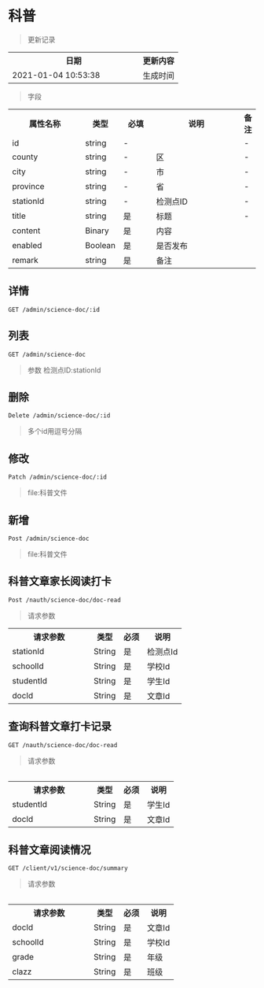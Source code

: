 # 科普

> 更新记录

<table>
    <tr>
        <th style="width:250px;">日期</th>
        <th>更新内容</th>
    </tr>
    <tr>
        <td>2021-01-04 10:53:38</td>
        <td>生成时间</td>
    </tr>
</table>

> 字段

<table>
    <tr>
        <th style="width:150px;">属性名称</th>
        <th style="width:60px;">类型</th>
        <th style="width:60px;">必填</th>
        <th style="width:200px;">说明</th>
        <th>备注</th>
    </tr>
    <tr>
        <td>id</td>
        <td>string</td>
        <td>-</td>
        <td></td>
        <td>-</td>
    </tr>
     <tr>
            <td>county</td>
            <td>string</td>
            <td>-</td>
            <td>区</td>
            <td>-</td>
        </tr>
        <tr>
            <td>city</td>
            <td>string</td>
            <td>-</td>
            <td>市</td>
            <td>-</td>
        </tr>
        <tr>
            <td>province</td>
            <td>string</td>
            <td>-</td>
            <td>省</td>
            <td>-</td>
        </tr>
    <tr>
        <td>stationId</td>
        <td>string</td>
        <td>-</td>
        <td>检测点ID</td>
        <td>-</td>
    </tr>
    <tr>
        <td>title</td>
        <td>string</td>
        <td>是</td>
        <td>标题</td>
        <td>-</td>
    </tr>
    <tr>
        <td>content</td>
        <td>Binary</td>
        <td>是</td>
        <td>内容</td>
        <td></td>
    </tr>
    <tr>
        <td>enabled</td>
        <td>Boolean</td>
        <td>是</td>
        <td>是否发布</td>
        <td></td>
    </tr>
    <tr>
        <td>remark</td>
        <td>string</td>
        <td>是</td>
        <td>备注</td>
        <td></td>
    </tr>
</table>  

## 详情
    
```
GET /admin/science-doc/:id
```
  
## 列表
  
```
GET /admin/science-doc
```
> 参数 检测点ID:stationId   

## 删除
  
```
Delete /admin/science-doc/:id
```
> 多个id用逗号分隔 

## 修改
  
```
Patch /admin/science-doc/:id
```
> file:科普文件
## 新增
  
```
Post /admin/science-doc
```
> file:科普文件


## 科普文章家长阅读打卡
  
```
Post /nauth/science-doc/doc-read
```
> 请求参数
<table>
    <tr>
        <th style="width:150px;">请求参数</th>
        <th>类型</th>
        <th>必须</th>
        <th>说明</th>
    </tr>
    <tr>
        <td>stationId</td>
        <td>String</td>
        <td>是</td>
        <td>检测点Id</td>
    </tr>
    <tr>
        <td>schoolId</td>
        <td>String</td>
        <td>是</td>
        <td>学校Id</td>
    </tr>
    <tr>
        <td>studentId</td>
        <td>String</td>
        <td>是</td>
        <td>学生Id</td>
    </tr>
    <tr>
        <td>docId</td>
        <td>String</td>
        <td>是</td>
        <td>文章Id</td>
    </tr>
<table>

## 查询科普文章打卡记录
  
```
GET /nauth/science-doc/doc-read
```
> 请求参数
<table>
    <tr>
        <th style="width:150px;">请求参数</th>
        <th>类型</th>
        <th>必须</th>
        <th>说明</th>
    </tr>
    <tr>
        <td>studentId</td>
        <td>String</td>
        <td>是</td>
        <td>学生Id</td>
    </tr>
    <tr>
        <td>docId</td>
        <td>String</td>
        <td>是</td>
        <td>文章Id</td>
    </tr>
<table>

## 科普文章阅读情况
  
```
GET /client/v1/science-doc/summary
```
> 请求参数
<table>
    <tr>
        <th style="width:150px;">请求参数</th>
        <th>类型</th>
        <th>必须</th>
        <th>说明</th>
    </tr>
    <tr>
        <td>docId</td>
        <td>String</td>
        <td>是</td>
        <td>文章Id</td>
    </tr>
    <tr>
        <td>schoolId</td>
        <td>String</td>
        <td>是</td>
        <td>学校Id</td>
    </tr>
    <tr>
        <td>grade</td>
        <td>String</td>
        <td>是</td>
        <td>年级</td>
    </tr>
    <tr>
        <td>clazz</td>
        <td>String</td>
        <td>是</td>
        <td>班级</td>
    </tr>
<table>  